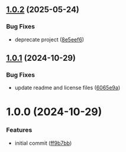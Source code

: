 ## [1.0.2](https://github.com/asaidimu/browser-store/compare/v1.0.1...v1.0.2) (2025-05-24)


### Bug Fixes

* deprecate project ([8e5eef6](https://github.com/asaidimu/browser-store/commit/8e5eef65ef4665e392d10a146f1bb2663585730a))

## [1.0.1](https://github.com/asaidimu/browser-store/compare/v1.0.0...v1.0.1) (2024-10-29)


### Bug Fixes

* update readme and license files ([6065e9a](https://github.com/asaidimu/browser-store/commit/6065e9a52ce5cd138d2184675f45addecfebf03d))

# 1.0.0 (2024-10-29)


### Features

* initial commit ([ff9b7bb](https://github.com/asaidimu/browser-store/commit/ff9b7bb9bd6e9c266f623c3df615410a2645211a))
